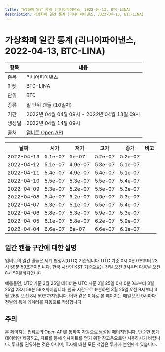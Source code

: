 ```yaml
---
title: 가상화폐 일간 통계 (리니어파이낸스, 2022-04-13, BTC-LINA)
description: 가상화폐 일간 통계 (리니어파이낸스, 2022-04-13, BTC-LINA)
---
```



가상화폐 일간 통계 (리니어파이낸스, 2022-04-13, BTC-LINA)
===

|항목|내용|
|--|--|
|종목|리니어파이낸스|
|마켓|BTC-LINA|
|단위|BTC|
|종류|일 단위 캔들 (10일치)|
|기간|2022년 04월 04일 09시 - 2022년 04월 13일 09시|
|생성일|2022년 04월 14일 09시|
|출처|[업비트 Open API](https://docs.upbit.com)|


|날짜|시가|저가|고가|종가|비고|
|--|--|--|--|--|--|
|2022-04-13|5.1e-07|5e-07|5.2e-07|5.2e-07|    |
|2022-04-12|5.1e-07|4.9e-07|5.3e-07|5.1e-07|    |
|2022-04-11|5.4e-07|4.9e-07|5.4e-07|5.1e-07|    |
|2022-04-10|5.5e-07|5.3e-07|5.5e-07|5.4e-07|    |
|2022-04-09|5.3e-07|5.2e-07|5.5e-07|5.3e-07|    |
|2022-04-08|5.4e-07|5.2e-07|5.5e-07|5.3e-07|    |
|2022-04-07|5.3e-07|5.1e-07|5.5e-07|5.4e-07|    |
|2022-04-06|5.8e-07|5.3e-07|5.9e-07|5.3e-07|    |
|2022-04-05|6.1e-07|5.8e-07|6.2e-07|5.9e-07|    |
|2022-04-04|6.6e-07|6e-07|6.6e-07|6.1e-07|    |


일간 캔들 구간에 대한 설명
---


업비트의 일간 캔들은 세계 협정시(UTC) 기준입니다. 
UTC 기준 0시 0분 0초부터 23시 59분 59초까지입니다. 
한국 시간인 KST 기준으로는 전일 오전 9시부터 다음날 오전 8시 59분까지입니다. 


예를들면, UTC 기준 3월 25일 데이터는 UTC 시준 3월 25일 0시 0분 0초부터 3월 25일 23시 59분 59초까지입니다. 
한국 시간으로 표현하면 3월 25일 오전 9시부터 3월 26일 오전 8시 59분까지입니다. 
이와 같은 이유로 본 페이지는 매일 오전 9시마다 전날의 통계 데이터를 자동으로 작성합니다. 


주의
---


본 페이지는 업비트의 Open API를 통하여 자동으로 생성된 페이지입니다. 
단순한 통계 데이터만 제공하고, 자료를 통해 인사이트를 얻기 위한 참고용으로만 사용하시기 바랍니다. 
투자를 권유하는 것은 아니며, 투자에 대한 모든 책임은 투자자 본인에게 있습니다. 
